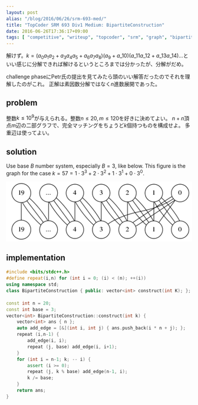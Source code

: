 ```yaml
---
layout: post
alias: "/blog/2016/06/26/srm-693-med/"
title: "TopCoder SRM 693 Div1 Medium: BipartiteConstruction"
date: 2016-06-26T17:36:17+09:00
tags: [ "competitive", "writeup", "topcoder", "srm", "graph", "bipartite-graph", "construction" ]
---
```


解けず。$k = (a_0a_1a_2 + a_3a_4a_5 + a_6a_7a_8)(a_9 + a\_{10})(a\_{11}a\_{12} + a\_{13}a\_{14})\dots$といい感じに分解できれば解けるというところまでは分かったが、分解がだめ。

challenge phaseにPetr氏の提出を見てみたら頭のいい解答だったのでそれを理解したのがこれ。
正解は素因数分解ではなく$n$進数展開であった。

## problem

整数$k \le 10^9$が与えられる。整数$n \le 20, m \le 120$を好きに決めてよい。
$n + n$頂点$m$辺の二部グラフで、完全マッチングをちょうど$k$個持つものを構成せよ。
多重辺は使ってよい。

## solution

Use base $B$ number system, especially $B = 3$, like below. This figure is the graph for the case $k = 57 = 1 \cdot 3^3 + 2 \cdot 3^2 + 1 \cdot 3^1 + 0 \cdot 3^0$.

[![](/blog/2016/06/26/srm-693-med/a.png)](/blog/2016/06/26/srm-693-med/a.dot)

## implementation

``` c++
#include <bits/stdc++.h>
#define repeat(i,n) for (int i = 0; (i) < (n); ++(i))
using namespace std;
class BipartiteConstruction { public: vector<int> construct(int K); };

const int n = 20;
const int base = 3;
vector<int> BipartiteConstruction::construct(int k) {
    vector<int> ans { n };
    auto add_edge = [&](int i, int j) { ans.push_back(i * n + j); };
    repeat (i,n-1) {
        add_edge(i, i);
        repeat (j, base) add_edge(i, i+1);
    }
    for (int i = n-1; k; -- i) {
        assert (i >= 0);
        repeat (j, k % base) add_edge(n-1, i);
        k /= base;
    }
    return ans;
}
```
